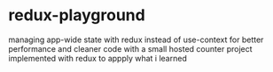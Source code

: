 # redux-playground
managing app-wide state with redux instead of use-context for better performance and cleaner code
with a small hosted counter project implemented with redux to appply what i learned
